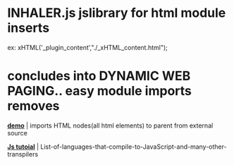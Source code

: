 # INHALER.js jslibrary for html module inserts
ex: xHTML('_plugin_content',"./_xHTML_content.html");

# concludes into DYNAMIC WEB PAGING.. easy module imports removes

**[demo](https://gultekinmg.github.io/InHalerJS/)** | imports HTML nodes(all html elements) to parent from external source 

**[Js tutoial](https://github.com/gultekinmg/_EmbNODE.js/wiki/List-of-languages-that-compile-to-JavaScript-and-many-other-transpilers)** | List-of-languages-that-compile-to-JavaScript-and-many-other-transpilers





